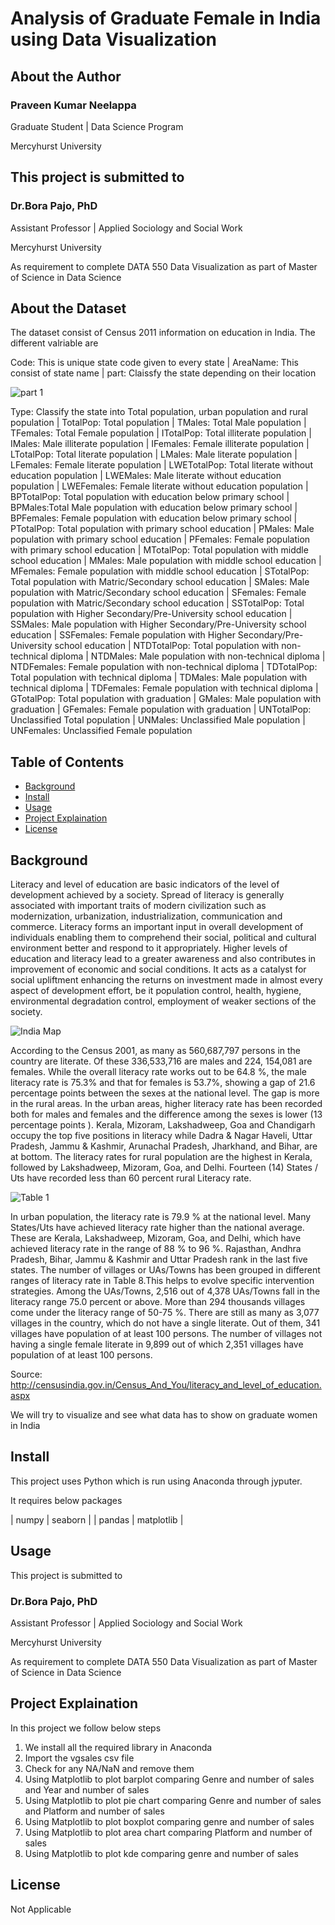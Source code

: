 # Analysis of Graduate Female in India using Data Visualization

## About the Author

### Praveen Kumar Neelappa

Graduate Student | Data Science Program

Mercyhurst University

## This project is submitted to

### Dr.Bora Pajo, PhD

Assistant Professor | Applied Sociology and Social Work

Mercyhurst University

As requirement to complete 
DATA 550 Data Visualization
as part of Master of Science in Data Science

## About the Dataset

The dataset consist of Census 2011 information on education in India. The different valriable are

Code: This is unique state code given to every state | AreaName: This consist of state name | part: Claissfy the state depending on their location

![part 1](/part.PNG)   

Type: Classify the state into Total population, urban population and rural population | TotalPop: Total population | TMales: Total Male population | TFemales: Total Female population | ITotalPop: Total illiterate population | IMales: Male illiterate population | IFemales: Female illiterate population | LTotalPop: Total literate population | LMales: Male literate population | LFemales: Female literate population | LWETotalPop: Total literate without education population | LWEMales: Male literate without education population | LWEFemales: Female literate without education population | BPTotalPop: Total population with education below primary school | BPMales:Total Male population with education below primary school | BPFemales: Female population with education below primary school | PTotalPop: Total population with primary school education | PMales: Male population with primary school education | PFemales: Female population with primary school education | MTotalPop: Total population with middle school education | MMales: Male population with middle school education | MFemales: Female population with middle school education | STotalPop: Total population with Matric/Secondary school education | SMales: Male population with Matric/Secondary school education | SFemales: Female population with Matric/Secondary school education | SSTotalPop: Total population with Higher Secondary/Pre-University school education | SSMales: Male population with Higher Secondary/Pre-University school education | SSFemales: Female population with Higher Secondary/Pre-University school education | NTDTotalPop: Total population with non-technical diploma | NTDMales: Male population with non-technical diploma | NTDFemales: Female population with non-technical diploma | TDTotalPop: Total population with technical diploma | TDMales: Male population with technical diploma | TDFemales: Female population with technical diploma | GTotalPop: Total population with graduation | GMales: Male population with graduation | GFemales: Female population with graduation | UNTotalPop: Unclassified Total population | UNMales: Unclassified Male population | UNFemales: Unclassified Female population

## Table of Contents

- [Background](#background)
- [Install](#install)
- [Usage](#usage)
- [Project Explaination](#Project-explaination)
- [License](#license)

## Background

Literacy and level of education are basic indicators of the level of development achieved by a society. Spread of literacy is generally associated with important traits of modern civilization such as modernization, urbanization, industrialization, communication and commerce. Literacy forms an important input in overall development of individuals enabling them to comprehend their social, political and cultural environment better and respond to it appropriately. Higher levels of education and literacy lead to a greater awareness and also contributes in improvement of economic and social conditions. It acts as a catalyst for social upliftment enhancing the returns on investment made in almost every aspect of development effort, be it population control, health, hygiene, environmental degradation control, employment of weaker sections of the society.

![India Map](/india.PNG)   

According to the Census 2001, as many as 560,687,797 persons in the country are literate. Of these 336,533,716 are males and 224, 154,081 are females. While the overall literacy rate works out to be 64.8 %, the male literacy rate is 75.3% and that for females is 53.7%, showing a gap of 21.6 percentage points between the sexes at the national level. The gap is more in the rural areas. In the urban areas, higher literacy rate has been recorded both for males and females and the difference among the sexes is lower (13 percentage points ). Kerala, Mizoram, Lakshadweep, Goa and Chandigarh occupy the top five positions in literacy while Dadra & Nagar Haveli, Uttar Pradesh, Jammu & Kashmir, Arunachal Pradesh, Jharkhand, and Bihar, are at bottom.
The literacy rates for rural population are the highest in Kerala, followed by Lakshadweep, Mizoram, Goa, and Delhi. Fourteen (14) States / Uts have recorded less than 60 percent rural Literacy rate.

![Table 1](/table1.PNG)   

In urban population, the literacy rate is 79.9 % at the national level. Many States/Uts have achieved literacy rate higher than the national average. These are Kerala, Lakshadweep, Mizoram, Goa, and Delhi, which have achieved literacy rate in the range of 88 % to 96 %. Rajasthan, Andhra Pradesh, Bihar, Jammu & Kashmir and Uttar Pradesh rank in the last five states.
The number of villages or UAs/Towns has been grouped in different ranges of literacy rate in Table 8.This helps to evolve specific intervention strategies. Among the UAs/Towns, 2,516 out of 4,378 UAs/Towns fall in the literacy range 75.0 percent or above. More than 294 thousands villages come under the literacy range of 50-75 %. There are still as many as 3,077 villages in the country, which do not have a single literate. Out of them, 341 villages have population of at least 100 persons. The number of villages not having a single female literate in 9,899 out of which 2,351 villages have population of at least 100 persons.

Source: http://censusindia.gov.in/Census_And_You/literacy_and_level_of_education.aspx

We will try to visualize and see what data has to show on graduate women in India

## Install

This project uses Python which is run using Anaconda through jyputer.

It requires below packages

| numpy        | seaborn  | 
| pandas        | matplotlib  | 


## Usage

This project is submitted to

### Dr.Bora Pajo, PhD

Assistant Professor | Applied Sociology and Social Work

Mercyhurst University

As requirement to complete 
DATA 550 Data Visualization
as part of Master of Science in Data Science


## Project Explaination

In this project we follow below steps

1. We install all the required library in Anaconda
2. Import the vgsales csv file
3. Check for any NA/NaN and remove them
4. Using Matplotlib to plot barplot comparing Genre and number of sales and Year and number of sales
5. Using Matplotlib to plot pie chart comparing Genre and number of sales and Platform and number of sales
6. Using Matplotlib to plot boxplot comparing genre and number of sales
7. Using Matplotlib to plot area chart comparing Platform and number of sales
8. Using Matplotlib to plot kde comparing genre and number of sales

                                     
## License
Not Applicable

